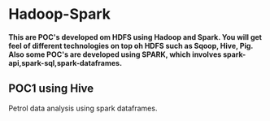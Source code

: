 # Hadoop-Spark
#### This are POC's developed om HDFS using Hadoop and Spark. You will get feel of different technologies on top oh HDFS such as Sqoop, Hive, Pig. Also some POC's are developed using SPARK, which involves spark-api,spark-sql,spark-dataframes.

## POC1 using Hive

Petrol data analysis using spark dataframes.
